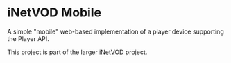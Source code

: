 iNetVOD Mobile
==============

A simple "mobile" web-based implementation of a player device supporting the Player API.

This project is part of the larger [iNetVOD](https://github.com/grtvd/inetvod) project.
